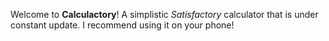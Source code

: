Welcome to **Calculactory**! A simplistic *Satisfactory* calculator that is under constant update. I recommend using it on your phone!
